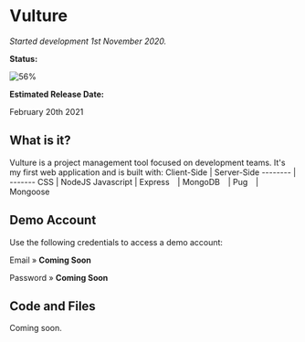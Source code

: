 # Vulture
*Started development 1st November 2020.*

**Status:** 

![56%](https://progress-bar.dev/56)

**Estimated Release Date:**

February 20th 2021

## What is it?
Vulture is a project management tool focused on development teams. It's my first web application and is built with:
Client-Side | Server-Side
-------- | -------
CSS | NodeJS
Javascript | Express
⠀| MongoDB
⠀| Pug
⠀| Mongoose

## Demo Account
Use the following credentials to access a demo account:

Email » **Coming Soon**

Password » **Coming Soon**

## Code and Files
Coming soon.

